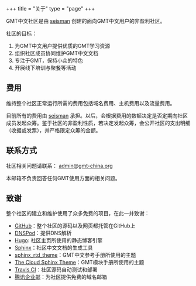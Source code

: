 +++
title = "关于"
type = "page"
+++

GMT中文社区是由 [seisman](https://seisman.info) 创建的面向GMT中文用户的非盈利社区。

社区的目标：

1. 为GMT中文用户提供优质的GMT学习资源
2. 组织社区成员协同维护GMT中文文档
3. 专注于GMT，保持小众的特色
4. 开展线下培训与聚餐等活动

## 费用

维持整个社区正常运行所需的费用包括域名费用、主机费用以及流量费用。

目前所有的费用由 [seisman](https://seisman.info) 承担。以后，会根据费用的数额决定是否定期向社区成员发起众筹。鉴于社区的非盈利性质，若决定发起众筹，会公开社区的支出明细（收据或发票），并严格限定众筹的金额。

## 联系方式

社区相关问题请联系： [admin@gmt-china.org](mailto:admin@gmt-china.org)

本邮箱不负责回答任何GMT使用方面的相关问题。

## 致谢

整个社区的建立和维护使用了众多免费的项目，在此一并致谢：

- [GitHub](https://github.com/gmt-china)：整个社区的源码以及网页都托管在GitHub上
- [DNSPod](https://www.dnspod.cn)：提供DNS解析
- [Hugo](https://gohugo.io/): 社区主页所使用的静态博客引擎
- [Sphinx](http://www.sphinx-doc.org)：社区中文文档的生成工具
- [sphinx_rtd_theme](https://github.com/snide/sphinx_rtd_theme)：GMT中文参考手册所使用的主题
- [The Cloud Sphinx Theme](http://pythonhosted.org/cloud_sptheme/)：GMT模块手册所使用的主题
- [Travis CI](https://travis-ci.org/)：社区源码自动测试和部署
- [腾讯企业邮](http://exmail.qq.com/)：为社区提供免费的域名邮箱
